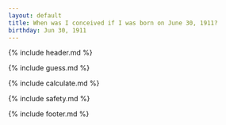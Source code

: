 ```yaml
---
layout: default
title: When was I conceived if I was born on June 30, 1911?
birthday: Jun 30, 1911
---
```


{% include header.md %}

{% include guess.md %}

{% include calculate.md %}

{% include safety.md %}

{% include footer.md %}



